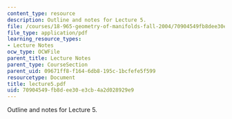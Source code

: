 ```yaml
---
content_type: resource
description: Outline and notes for Lecture 5.
file: /courses/18-965-geometry-of-manifolds-fall-2004/70904549fb8dee30e3cb4a2d028929e9_lecture5.pdf
file_type: application/pdf
learning_resource_types:
- Lecture Notes
ocw_type: OCWFile
parent_title: Lecture Notes
parent_type: CourseSection
parent_uid: 09671ff8-f164-6db8-195c-1bcfefe5f599
resourcetype: Document
title: lecture5.pdf
uid: 70904549-fb8d-ee30-e3cb-4a2d028929e9
---
```

Outline and notes for Lecture 5.

